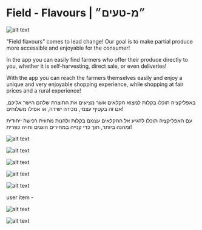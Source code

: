 # Field - Flavours | ״מ-טעים״


![alt text]( https://i.ibb.co/mvc9xb9/hope.png)


"Field flavours" comes to lead change! Our goal is to make partial produce more accessible and enjoyable for the consumer!

In the app you can easily find farmers who offer their produce directly to you, whether it is self-harvesting, direct sale, or even deliveries!

With the app you can reach the farmers themselves easily and enjoy a unique and very enjoyable shopping experience,
while shopping at fair prices and a rural experience!


באפליקציה תוכלו בקלות למצוא חקלאים אשר מציעים את התוצרת שלהם הישר אליכם, אם זה בקטיף עצמי, מכירה ישירה, או אפילו משלוחים!

עם האפליקציה תוכלו להגיע אל החקלאים עצמם בקלות ולהנות מחווית רכישה ייחודית ומהנה ביותר, תוך כדי קנייה במחירים הוגנים וחויה כפרית!

![alt text](https://i.ibb.co/f9S7JBR/IMG-20200825-120413-464.png)

![alt text](https://lh3.googleusercontent.com/Yc-b7iEOFhJLAA7ENgKvrpE3evnLyOhQpwLJaa70fohYTMtLFyERvY8uCwOwhkD_eyECGKm0LuLVI8qgetx7L59KJDP7rc4Z3jzMZbgQZ2vwWjcp0IYudifzz8FxkaY4Wofo1slS62ZFaFfoiTIWpm7haeR8Z-yeQH4m-qUfSnmGLrNeJQJpgdeuXWUt4VLlmsJPbmCboU_3Zc4U1xM0Ht63SBFE4qYuLrhymP73e6vbaZKAQlfswPoGVDg97HFzsTu35SCOh-u5G46oS9ayi-gi15LCn2y7r-cp627gkVdTD_haC2ixhw88Fc18kD4sf7niFgt_WpSPucZ_wfeIck8yeIQjNU3-KrAtrWGR3proAxDHeT1AbjLjW6EsHwiF3O1TQhzneBNIhelt_scW4jxbH2xl4uHfHHZcNOg3hLzdXtGfk3sRveoWhNpTU0n2jHNGRWztWMw_zAtDGSEBl0Bj2xmWi65lnDOIqdMnp4XZbvDBy0XBN5twCmifdh1YrU0ux9xbwfZTtYhpWKu91jiJYFIbbEzTxdlToZCeaokfCgjFGEZa3Kmb4RTmGWhHPUOJmd0DSXjPuMERxzzpbwNNE8weGCy2xphS7e2ZmG3av4iOTSaK_siNl1qNFA49RQrBD_zrFjZi0If2CJToMvp3HMakfozN_nJFFbP5tbDlVMMU66FDcUFJj6CzxDU=w440-h952-no?authuser=0)

![alt text](https://lh3.googleusercontent.com/6ss-V-hvJIKdMSl6DLoSnSz98z7zMVT_sjyktZ7Pa6m-dHdVjAyYfbWvJiwvXmpppNBScnMqFF5ESONPkCVS_8nL5hIcyOzBlz6ng827OUW00kqfFQN9fX6yhprNOegzmSAAHIr7Mr3LGsAv8XTM124Bm-gMgP7tyU5rpuINTbx1uugRZt7mMvaM747xVC4PTgQhnpJx6KL5Yjc4RRp4WNOFkS9gRcVmRwul-SWSJUbPtOA7zvXYjLrJrx63d4-DEBe8Gie3weKqiBSBUdZqkGzLWqdO76n3oax_-U8ckvdJTFM5R-EtGhwtwDpG--q8rMgppcvQ4VFHhtj_YrwT1qiuYutZGVrhqHZVvdyf3xZV4udJUjMaGJDtkjQZWYY00BATmyzSxVJ7U0BAJ_mjMUyU_mV4QsS2nWquqW7FsROOrsp2huwFNlQM4gT3cpTZIcqopT_DBlaq2IClyt9NXv2GCh5FdBfpf8hoEWTkz-0xrdwmt7g_qOMaWQK41M4fphpi1tFGdrBiwaMEaZ2Br7hVO8sB9ioEn59VAV02LjKesIzolUrp8iMGMEubM8NHutw2PNw-5fzy-pf-GQLdJgB8XZ5-DggW5DT_KMgx7GeQQ4-UcJzgvTRXAvD_im1MzRXOorVNS46OW69rO8Tks6nKmJ4IgAMF54fgLIo_2bHJL0zH3mSLXMqPl-7xAD8=w440-h952-no?authuser=0)

![alt text](https://lh3.googleusercontent.com/9rMPfQAAM6BiIu4oJ6fvw5kEo-BSzK3o9v83tCVvOd6aPvx3NsOlS8dBd-AgJPuuRy9FLh6M-nDEKQsR1N9pSz2WxE_dAnsSDLvANTYBHD7EY4eA_n2egkax7rXcQZjFOcKKHncHn3Qkb8byxd_tOC5MPn2qLQ7Kc3ziJafFD9F0r4_GyYZVkINKCUvLp7ouKjF32XaaAykdzJdA8lZbjfUwB2JqUEffezrKRcHg8iB6XMB92snREoukDTmIGjkewQMZUP0hZjZ0O1aGgRcL_z4IGSm2hQSZmDc1Fw2zy9sIxpGW_N6hHWuX5B3tDKJEOfKCRJIOzZEzxiavJVLeWd2NuEPSlQ0z3B7uSzrfCesRbjOl6uzsBCW6KB-sEZTjQpIbiT1FGwqfaiI7-tpToQy56SrW0mpNTNREsBKTN_d-JYDvn2lTq3i2nS8m_cPlF_5sISV_h3liQW28Sz9Gyns_nRTgK529qPgGlfzgcldgx7jgPJdMwabgfNt_2UaB6S5l1MET7NU5e5Abp5TuEd-NACLGkQHNPmTblM1ajmkz_ztTROl8RO5MFYOmWS5eTtvBggvCXfMSYxgXrjvyKL0s8N5E24JKzZoC32iA6ZyH9x2ppw-PuCx3ZtoNWmtQU2Yo7V4zbclTbidavH7AMsjfplOa-_D1lUsr5dyIbgbuq7e5nqbXh1xxbcOixFg=w440-h952-no?authuser=0)


![alt text](https://lh3.googleusercontent.com/8bNYQa9pnYumjh-oTOTUgkiRuCshqGlN39kUEWeZPivQ3vteK1-95WQGaFyOaav3WwDRov-PdWstahoQmzD4yTBeW13zVDO5yw4w2_PZR1v0wduE1Ow6PVERBOg051C2JFEJ8aPagihu_w-tyyOfzWQCD92SHQncy7N48GY8U_z9ZwsNJW33CmDz3IIAaSnLztLBDISyWRODOvq2N3pSh3SGFFIaEZ6PGHiS7ycuMQkyedap_qxA_MNLEr03zzk94WpHNdls0ShiFrA-VoBseG5WLv7-2rVMw3MGOi47MuTHHnQxAnUoLKUIWimXzTbei4BOE7HmyRfZ8UfgNOxWYZcc6V7F_vNuI89YwxGXdZsIbqShmY5W8IfiKp7nd5qCTfa7VvY8p2k6YAgyxq7lu0TYQzN63FB9537ShCQOYcpHwuIBBu8mBlQmXFTOnlMLiAW4MKSIoLNjs8_yhEBQlXLwTAWgI1Mt2L1eoerNZ3y36szBgv2o5sYBH5Pq-fcX0KBIcmX6MalfCoHpnYUKQSawC6FSctkCAfI7UbO57Q2fc5e0C54ZtThp_x3Mc2kUuoXxfr4xhbwCmBTs2xY6xZV2d_jQIllPJOW8X0bNmSgGWMXgkHTSUB9wQ32jHx6rXU6nUiP3f3h8oEOPViHCuqy1szQAPz2CPtxappSOcUVa3-j6zFp8ZRzuXT3m6Ew=w440-h952-no?authuser=0)

user item - 

![alt text](https://lh3.googleusercontent.com/lSIchj7-tft2hGLDECkjlZOGntj_ObrpXhezl1wDa0GoK6UZzgWEgc72m60Y1qD1rcLF21d4Lye7lq7pM9x4lPmcm-lRpZtKwq10KeV3wFWHkBGwrly7FJjEuUTtfexZ-v3v0dZ-2QiKKwY8EfW6LOJ5IILac0_nndFNdxj5G-kT4FHiFO_lRh4v_RPirSSUd3yMp5TsRVUVt-ZScLbZRk9w2IeXdoDzA1d-U_X8S_0x47GAgCV5Fjl6zlvwcoHTd8-sstQ-m2OKFNLRSxPZQ2VlAvjLr5xPhv7bmy5aPnr1IC7ppySuTEBLrXeINF1NkOY2nRyEVUClGPl0bZeiegk-fp2BKpXxWTLLEVvusZnwBOSFE1iSmDErIeFc3HbppBA1gZA9v_y9lNeCx1OWUBIr-s21O_drkfY1uCWcBgGvQ2rMHckxpXBRtbz2xFtvZnTcbA_91sAJ2bFn_6xCJTXTGV1S0oj41zI4s6eOBhY9iGynMffH5eWVk-DMfXM944Ra0rYk1ycl0rqj6_EAJQiMAj_-j1O2DCJA6eYxO973b3ICpj0BqG10JdaNuOlQLg96NAEfhbBqHxTVGTPK-FwC4xWGozGKr_Tu0OmKQWFB3b_Yt5nzTjsQ7mkjet5cT3n5SUnVvdZ9TVayNBQBhUi1kcY66-ERZM9CpvKBCKkVS2P-JVK3JHoLyTTzY-A=w440-h952-no?authuser=0)


![alt text](https://lh3.googleusercontent.com/SjyVmFkOiAGMwteJGmPFS4ikXiuW2F3wyE8a1UgzX04nl3vG42Hi5Vc8Ecyshz_9-FsY66I6nPbk8WfcNP0iy1rMjMnHc1JiAYOywiyOCUTsrOVo1hypt_ExNszoihxfQWmX9J3sxHRrx1A6m2sOccCLlx_jdHVRQ34J5bwgwBK-JLmu4DN4hkYnIKCPeoznDydFvjhv35Bmhm5jESRnrZcYYmtuoUOyUck2Ydis2KeR8ibZjbKbjHSpF_D54bOSQTetc54Y_qYsDk-cqXc6gzNtM1CIMlaIYfV292FA7kwAOZt4LHoUVSDB04IzNJ83sSC7pmH5n3K-2_XmKDOejw1Akjc8Z6iL8XqLXgr97RbnoaIbMVOGnTxihO6JoBC41DVHr3j2Vx3t4FpGlaPwleU8fg_vHODBSyBe_TDT5W6jzG8Wj1zFezw3RpidFfy2nQhEoHLxNJFAPYAdtX5xpR_hFXpswvYIGUCaLAjpyOTJHMHp1P72_s6JxHaGKecZnhDt4vKAvsKUESorgyyw5sN1JMbaEeJ9iCrspQtFxNHprpEEh3USPggGq10NHoakTRHfBhL9bw9jt6zNgy-H0iMjrckF6fEfpfLfmR2-2r9eQEhv47AdUl0Tfpf2lPtHzXN6DyCD1_wm5lyhDxERtev9LOd4Ac1a1M-wELcjyhU7g53xMtxzbYKgjKsnDEs=w440-h952-no?authuser=0)


